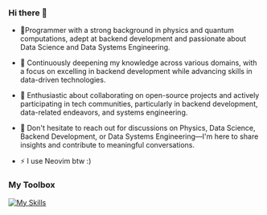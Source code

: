 ### Hi there 👋 

- 🔭Programmer with a strong background in physics and quantum computations, adept at backend development and passionate about Data Science and Data Systems Engineering.
  
- 🌱 Continuously deepening my knowledge across various domains, with a focus on excelling in backend development while advancing skills in data-driven technologies.

- 👯 Enthusiastic about collaborating on open-source projects and actively participating in tech communities, particularly in backend development, data-related endeavors, and systems engineering.

- 💬 Don't hesitate to reach out for discussions on Physics, Data Science, Backend Development, or Data Systems Engineering—I'm here to share insights and contribute to meaningful conversations.

- ⚡ I use Neovim btw :)

### My Toolbox
[![My Skills](https://skillicons.dev/icons?i=go,py,ts,cs,c,lua,bash,anaconda,tensorflow,pytorch,sklearn,django,dotnet,vue,html,css,tailwind,nodejs,docker,neovim,linux,raspberrypi)](https://skillicons.dev)

